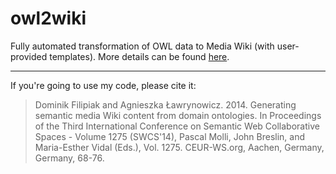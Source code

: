 owl2wiki
========

Fully automated transformation of OWL data to Media Wiki (with user-provided templates). More details can be found [here](http://ceur-ws.org/Vol-1275/swcs2014_submission_5.pdf).

---
If you're going to use my code, please cite it:
> Dominik Filipiak and Agnieszka Ławrynowicz. 2014. Generating semantic media Wiki content from domain ontologies. In Proceedings of the Third International Conference on Semantic Web Collaborative Spaces - Volume 1275 (SWCS'14), Pascal Molli, John Breslin, and Maria-Esther Vidal (Eds.), Vol. 1275. CEUR-WS.org, Aachen, Germany, Germany, 68-76.
